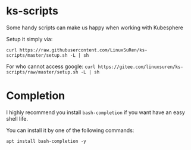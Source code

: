 # ks-scripts
Some handy scripts can make us happy when working with Kubesphere

Setup it simply via:

`curl https://raw.githubusercontent.com/LinuxSuRen/ks-scripts/master/setup.sh -L | sh`

For who cannot access google: `curl https://gitee.com/linuxsuren/ks-scripts/raw/master/setup.sh -L | sh`

# Completion
I highly recommend you install `bash-completion` if you want have an easy shell life.

You can install it by one of the following commands:

`apt install bash-completion -y`
